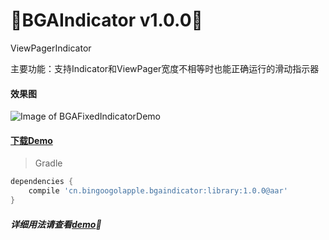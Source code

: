 :running:BGAIndicator v1.0.0:running:
============

ViewPagerIndicator

主要功能：支持Indicator和ViewPager宽度不相等时也能正确运行的滑动指示器

#### 效果图
![Image of BGAFixedIndicatorDemo](http://bingoshare.u.qiniudn.com/BGAFixedIndicatorDemo.gif)

#### [下载Demo](http://bingoshare.u.qiniudn.com/BGAIndicatorDemo.apk)

>Gradle

```groovy
dependencies {
    compile 'cn.bingoogolapple.bgaindicator:library:1.0.0@aar'
}
```

##### 详细用法请查看[demo](https://github.com/bingoogolapple/BGAIndicator/tree/master/demo):feet: